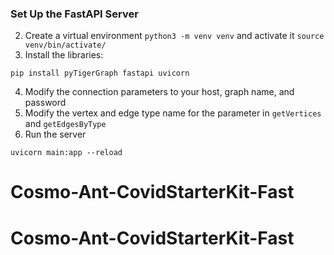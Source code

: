 
### Set Up the FastAPI Server
2. Create a virtual environment `python3 -m venv venv` and activate it `source venv/bin/activate/`
3. Install the libraries:
```
pip install pyTigerGraph fastapi uvicorn
```
4. Modify the connection parameters to your host, graph name, and password
5. Modify the vertex and edge type name for the parameter in `getVertices` and `getEdgesByType`
6. Run the server
```
uvicorn main:app --reload
```

# Cosmo-Ant-CovidStarterKit-Fast
# Cosmo-Ant-CovidStarterKit-Fast
